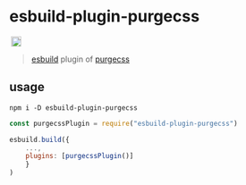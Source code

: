 # esbuild-plugin-purgecss

 <a href='https://www.npmjs.com/package/esbuild-plugin-purgecss' style='margin: 0 0.2rem;' />
    <img src='https://img.shields.io/npm/v/esbuild-plugin-purgecss' alt='npm version' height='18'>
  </a>

> [esbuild](https://esbuild.github.io/) plugin of [purgecss](https://www.purgecss.cn/)

## usage

```shell
npm i -D esbuild-plugin-purgecss

```

```javascript
const purgecssPlugin = require("esbuild-plugin-purgecss")

esbuild.build({
    ...,
    plugins: [purgecssPlugin()]
    }
)
```